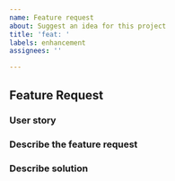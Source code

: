 ```yaml
---
name: Feature request
about: Suggest an idea for this project
title: 'feat: '
labels: enhancement
assignees: ''

---
```


## Feature Request

### User story

<!-- Describe what's the expected of the feature 
e.g: "Me as a [___], I want to do [___] so that [___]."-->

### Describe the feature request

<!-- A clear and concise description of the feature request.
Please include if your feature request is related to a problem. -->

### Describe solution

<!-- A clear and concise description of what you want to happen. -->


